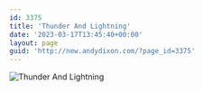 ```yaml
---
id: 3375
title: 'Thunder And Lightning'
date: '2023-03-17T13:45:40+00:00'
layout: page
guid: 'http://new.andydixon.com/?page_id=3375'
---
```


![Thunder And Lightning](https://i0.wp.com/assets.g8x2.ldn.idrivee2-23.com/posters/Thunder%20And%20Lightning%2001.jpg?w=1200&ssl=1 "Thunder And Lightning")